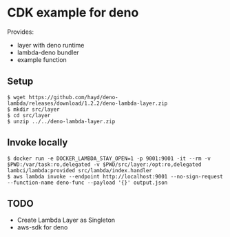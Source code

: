 # CDK example for deno

Provides:
- layer with deno runtime
- lambda-deno bundler
- example function

## Setup

    $ wget https://github.com/hayd/deno-lambda/releases/download/1.2.2/deno-lambda-layer.zip
    $ mkdir src/layer
    $ cd src/layer
    $ unzip ../../deno-lambda-layer.zip

## Invoke locally

    $ docker run -e DOCKER_LAMBDA_STAY_OPEN=1 -p 9001:9001 -it --rm -v $PWD:/var/task:ro,delegated -v $PWD/src/layer:/opt:ro,delegated lambci/lambda:provided src/lambda/index.handler
    $ aws lambda invoke --endpoint http://localhost:9001 --no-sign-request --function-name deno-func --payload '{}' output.json

## TODO
- Create Lambda Layer as Singleton
- aws-sdk for deno
